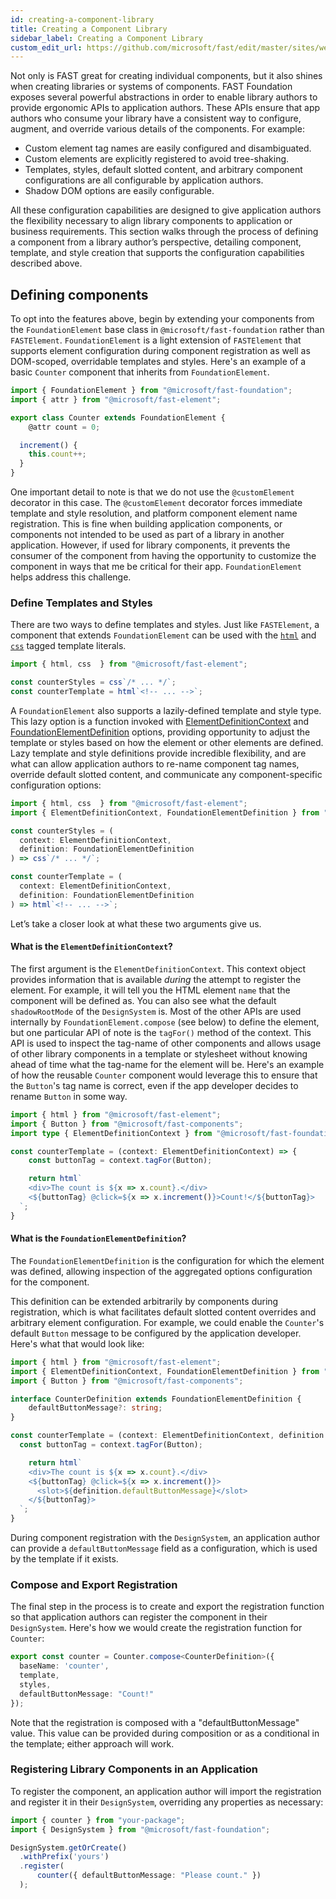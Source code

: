 ```yaml
---
id: creating-a-component-library
title: Creating a Component Library
sidebar_label: Creating a Component Library
custom_edit_url: https://github.com/microsoft/fast/edit/master/sites/website/src/docs/design-systems/creating-a-component-library.md
---
```


Not only is FAST great for creating individual components, but it also shines when creating libraries or systems of components. FAST Foundation exposes several powerful abstractions in order to enable library authors to provide ergonomic APIs to application authors. These APIs ensure that app authors who consume your library have a consistent way to configure, augment, and override various details of the components. For example:

- Custom element tag names are easily configured and disambiguated.
- Custom elements are explicitly registered to avoid tree-shaking.
- Templates, styles, default slotted content, and arbitrary component configurations are all configurable by application authors.
- Shadow DOM options are easily configurable.

All these configuration capabilities are designed to give application authors the flexibility necessary to align library components to application or business requirements. This section walks through the process of defining a component from a library author’s perspective, detailing component, template, and style creation that supports the configuration capabilities described above.

## Defining components

To opt into the features above, begin by extending your components from the `FoundationElement` base class in `@microsoft/fast-foundation` rather than `FASTElement`. `FoundationElement` is a light extension of `FASTElement` that supports element configuration during component registration as well as DOM-scoped, overridable templates and styles. Here's an example of a basic `Counter` component that inherits from `FoundationElement`.

```ts
import { FoundationElement } from "@microsoft/fast-foundation";
import { attr } from "@microsoft/fast-element";

export class Counter extends FoundationElement {
	@attr count = 0;

  increment() {
    this.count++;
  }
}
```

One important detail to note is that we do not use the `@customElement` decorator in this case. The `@customElement` decorator forces immediate template and style resolution, and platform component element name registration. This is fine when building application components, or components not intended to be used as part of a library in another application. However, if used for library components, it prevents the consumer of the component from having the opportunity to customize the component in ways that me be critical for their app. `FoundationElement` helps address this challenge.

### Define Templates and Styles 

There are two ways to define templates and styles. Just like `FASTElement`, a component that extends `FoundationElement` can be used with the [`html`](/docs/fast-element/declaring-templates) and [`css`](/docs/fast-element/leveraging-css) tagged template literals.

```ts
import { html, css  } from "@microsoft/fast-element";

const counterStyles = css`/* ... */`;
const counterTemplate = html`<!-- ... -->`;
```

A `FoundationElement` also supports a lazily-defined template and style type. This lazy option is a function invoked with [ElementDefinitionContext](/docs/api/fast-foundation.elementdefinitioncontext) and [FoundationElementDefinition](/docs/api/fast-foundation.foundationelementdefinition) options, providing opportunity to adjust the template or styles based on how the element or other elements are defined. Lazy template and style definitions provide incredible flexibility, and are what can allow application authors to re-name component tag names, override default slotted content, and communicate any component-specific configuration options:

```ts
import { html, css  } from "@microsoft/fast-element";
import { ElementDefinitionContext, FoundationElementDefinition } from "@microsoft/fast-foundation";

const counterStyles = (
  context: ElementDefinitionContext,
  definition: FoundationElementDefinition
) => css`/* ... */`;

const counterTemplate = (
  context: ElementDefinitionContext,
  definition: FoundationElementDefinition
) => html`<!-- ... -->`;
```

Let’s take a closer look at what these two arguments give us.

#### What is the `ElementDefinitionContext`?

The first argument is the `ElementDefinitionContext`. This context object provides information that is available *during* the attempt to register the element. For example, it will tell you the HTML element `name` that the component will be defined as. You can also see what the default `shadowRootMode` of the `DesignSystem` is. Most of the other APIs are used internally by `FoundationElement.compose` (see below) to define the element, but one particular API of note is the `tagFor()` method of the context. This API is used to inspect the tag-name of other components and allows usage of other library components in a template or stylesheet without knowing ahead of time what the tag-name for the element will be. Here's an example of how the reusable `Counter` component would leverage this to ensure that the `Button`'s tag name is correct, even if the app developer decides to rename `Button` in some way.

```ts
import { html } from "@microsoft/fast-element";
import { Button } from "@microsoft/fast-components";
import type { ElementDefinitionContext } from "@microsoft/fast-foundation";

const counterTemplate = (context: ElementDefinitionContext) => {
	const buttonTag = context.tagFor(Button);

	return html`
    <div>The count is ${x => x.count}.</div>
    <${buttonTag} @click=${x => x.increment()}>Count!</${buttonTag}>
  `;
}
```

#### What is the `FoundationElementDefinition`?

The `FoundationElementDefinition` is the configuration for which the element was defined, allowing inspection of the aggregated options configuration for the component.

This definition can be extended arbitrarily by components during registration, which is what facilitates default slotted content overrides and arbitrary element configuration. For example, we could enable the `Counter`'s default `Button` message to be configured by the application developer. Here's what that would look like:

```ts
import { html } from "@microsoft/fast-element";
import { ElementDefinitionContext, FoundationElementDefinition } from "@microsoft/fast-foundation";
import { Button } from "@microsoft/fast-components";

interface CounterDefinition extends FoundationElementDefinition {
    defaultButtonMessage?: string;
}

const counterTemplate = (context: ElementDefinitionContext, definition: CounterDefinition) => {
  const buttonTag = context.tagFor(Button);

	return html`
    <div>The count is ${x => x.count}.</div>
    <${buttonTag} @click=${x => x.increment()}>
      <slot>${definition.defaultButtonMessage}</slot>
    </${buttonTag}>
  `;
}
```

During component registration with the `DesignSystem`, an application author can provide a `defaultButtonMessage` field as a configuration, which is used by the template if it exists.

### Compose and Export Registration

The final step in the process is to create and export the registration function so that application authors can register the component in their `DesignSystem`. Here's how we would create the registration function for `Counter`:

```ts
export const counter = Counter.compose<CounterDefinition>({
  baseName: 'counter',
  template,
  styles,
  defaultButtonMessage: "Count!"
});
```

Note that the registration is composed with a "defaultButtonMessage" value. This value can be provided during composition or as a conditional in the template; either approach will work.

### Registering Library Components in an Application

To register the component, an application author will import the registration and register it in their `DesignSystem`, overriding any properties as necessary:

```ts
import { counter } from "your-package";
import { DesignSystem } from "@microsoft/fast-foundation";

DesignSystem.getOrCreate()
  .withPrefix('yours')
  .register(
	  counter({ defaultButtonMessage: "Please count." })
  );
```